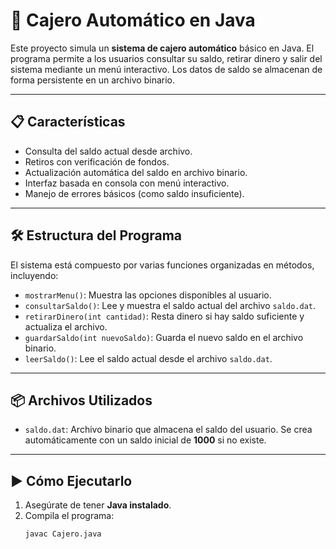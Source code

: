 # 🏧 Cajero Automático en Java

Este proyecto simula un **sistema de cajero automático** básico en Java. El programa permite a los usuarios consultar su saldo, retirar dinero y salir del sistema mediante un menú interactivo. Los datos de saldo se almacenan de forma persistente en un archivo binario.

---

## 📋 Características

- Consulta del saldo actual desde archivo.
- Retiros con verificación de fondos.
- Actualización automática del saldo en archivo binario.
- Interfaz basada en consola con menú interactivo.
- Manejo de errores básicos (como saldo insuficiente).

---

## 🛠️ Estructura del Programa

El sistema está compuesto por varias funciones organizadas en métodos, incluyendo:

- `mostrarMenu()`: Muestra las opciones disponibles al usuario.
- `consultarSaldo()`: Lee y muestra el saldo actual del archivo `saldo.dat`.
- `retirarDinero(int cantidad)`: Resta dinero si hay saldo suficiente y actualiza el archivo.
- `guardarSaldo(int nuevoSaldo)`: Guarda el nuevo saldo en el archivo binario.
- `leerSaldo()`: Lee el saldo actual desde el archivo `saldo.dat`.

---

## 📦 Archivos Utilizados

- `saldo.dat`: Archivo binario que almacena el saldo del usuario. Se crea automáticamente con un saldo inicial de **1000** si no existe.

---

## ▶️ Cómo Ejecutarlo

1. Asegúrate de tener **Java instalado**.
2. Compila el programa:
   ```bash
   javac Cajero.java
